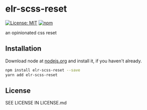 # elr-scss-reset

[![License: MIT](https://img.shields.io/badge/License-MIT-yellow.svg)](https://opensource.org/licenses/MIT)
[![npm](https://img.shields.io/npm/dm/elr-scss-reset.svg?style=flat)]()

an opinionated css reset

## Installation

Download node at [nodejs.org](http://nodejs.org) and install it, if you haven't already.

```sh
npm install elr-scss-reset --save
yarn add elr-scss-reset
```

## License

SEE LICENSE IN LICENSE.md
